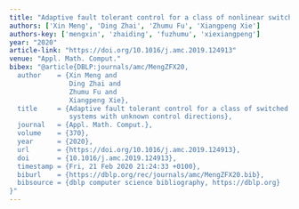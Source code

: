 ```yaml
---
title: "Adaptive fault tolerant control for a class of nonlinear switched systems"
authors: ['Xin Meng', 'Ding Zhai', 'Zhumu Fu', 'Xiangpeng Xie']
authors-key: ['mengxin', 'zhaiding', 'fuzhumu', 'xiexiangpeng']
year: "2020"
article-link: "https://doi.org/10.1016/j.amc.2019.124913"
venue: "Appl. Math. Comput."
bibex: "@article{DBLP:journals/amc/MengZFX20,
  author    = {Xin Meng and
               Ding Zhai and
               Zhumu Fu and
               Xiangpeng Xie},
  title     = {Adaptive fault tolerant control for a class of switched nonlinear
               systems with unknown control directions},
  journal   = {Appl. Math. Comput.},
  volume    = {370},
  year      = {2020},
  url       = {https://doi.org/10.1016/j.amc.2019.124913},
  doi       = {10.1016/j.amc.2019.124913},
  timestamp = {Fri, 21 Feb 2020 21:24:33 +0100},
  biburl    = {https://dblp.org/rec/journals/amc/MengZFX20.bib},
  bibsource = {dblp computer science bibliography, https://dblp.org}
}"
---
```

